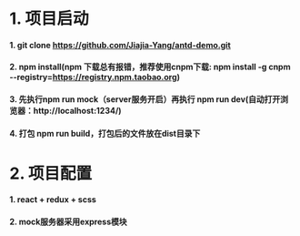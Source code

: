 # 1. 项目启动
#### 1. git clone https://github.com/Jiajia-Yang/antd-demo.git
#### 2. npm install(npm 下载总有报错，推荐使用cnpm下载: npm install -g cnpm --registry=https://registry.npm.taobao.org)  
#### 3. 先执行npm run mock（server服务开启）再执行 npm run dev(自动打开浏览器：http://localhost:1234/)


#### 4. 打包 npm run build，打包后的文件放在dist目录下




# 2. 项目配置
  #### 1. react + redux + scss
  #### 2. mock服务器采用express模块
  



